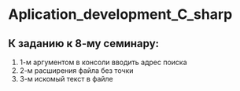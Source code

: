 # Aplication_development_C_sharp
## К заданию к 8-му семинару:
1. 1-м аргументом в консоли вводить адрес поиска
2. 2-м расширения файла без точки
3. 3-м искомый текст в файле

